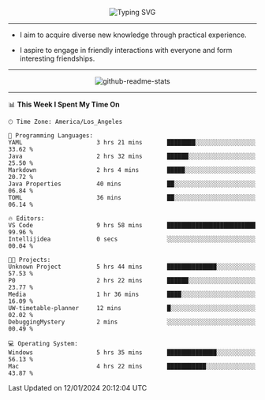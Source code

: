 <p align="center">
  <img src="https://readme-typing-svg.demolab.com?font=Fira+Code&weight=500&size=32&duration=2500&pause=1600&center=true&vCenter=true&random=false&width=1024&height=64&lines=Hi+there+%F0%9F%91%8B;I'm+delighted+you+could+make+it+here+%F0%9F%8E%89;I'm+Harry%2C+a+college+student+still+finding+my+way" alt="Typing SVG" />
</p>


---


- I aim to acquire diverse new knowledge through practical experience.

- I aspire to engage in friendly interactions with everyone and form interesting friendships.


---


<p align="center">
  <img src="https://github-readme-stats.vercel.app/api?username=Harry-Jing&show_icons=true" alt="github-readme-stats"/>
</p>


---

<!--START_SECTION:waka-->
📊 **This Week I Spent My Time On** 

```text
🕑︎ Time Zone: America/Los_Angeles

💬 Programming Languages: 
YAML                     3 hrs 21 mins       ████████░░░░░░░░░░░░░░░░░   33.62 % 
Java                     2 hrs 32 mins       ██████░░░░░░░░░░░░░░░░░░░   25.50 % 
Markdown                 2 hrs 4 mins        █████░░░░░░░░░░░░░░░░░░░░   20.72 % 
Java Properties          40 mins             ██░░░░░░░░░░░░░░░░░░░░░░░   06.84 % 
TOML                     36 mins             ██░░░░░░░░░░░░░░░░░░░░░░░   06.14 % 

🔥 Editors: 
VS Code                  9 hrs 58 mins       █████████████████████████   99.96 % 
Intellijidea             0 secs              ░░░░░░░░░░░░░░░░░░░░░░░░░   00.04 % 

🐱‍💻 Projects: 
Unknown Project          5 hrs 44 mins       ██████████████░░░░░░░░░░░   57.53 % 
P0                       2 hrs 22 mins       ██████░░░░░░░░░░░░░░░░░░░   23.77 % 
Media                    1 hr 36 mins        ████░░░░░░░░░░░░░░░░░░░░░   16.09 % 
UW-timetable-planner     12 mins             █░░░░░░░░░░░░░░░░░░░░░░░░   02.02 % 
DebuggingMystery         2 mins              ░░░░░░░░░░░░░░░░░░░░░░░░░   00.49 % 

💻 Operating System: 
Windows                  5 hrs 35 mins       ██████████████░░░░░░░░░░░   56.13 % 
Mac                      4 hrs 22 mins       ███████████░░░░░░░░░░░░░░   43.87 % 
```


 Last Updated on 12/01/2024 20:12:04 UTC
<!--END_SECTION:waka-->
